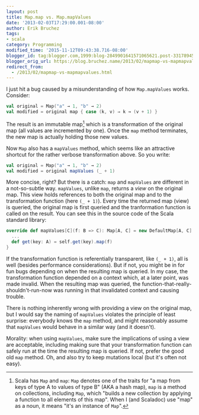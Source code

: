 ```yaml
---
layout: post
title: Map.map vs. Map.mapValues
date: '2013-02-03T17:29:00.001-08:00'
author: Erik Bruchez
tags:
- scala
category: Programming
modified_time: '2015-11-12T09:43:38.716-08:00'
blogger_id: tag:blogger.com,1999:blog-2849901641571065621.post-3317894540003411035
blogger_orig_url: https://blog.bruchez.name/2013/02/mapmap-vs-mapmapvalues.html
redirect_from:
  - /2013/02/mapmap-vs-mapmapvalues.html
---
```


I just hit a bug caused by a misunderstanding of how `Map.mapValues` works. Consider:

```scala
val original = Map("a" → 1, "b" → 2)
val modified = original map { case (k, v) ⇒ k → (v + 1) }
```

The result is an immutable map[^1] which is a transformation of the original map (all values are incremented by one). Once the `map` method terminates, the new map is actually holding those new values.

Now `Map` also has a `mapValues` method, which seems like an attractive shortcut for the rather verbose transformation above. So you write:

```scala
val original = Map("a" → 1, "b" → 2)
val modified = original mapValues (_ + 1)
```

More concise, right? But there is a catch: `map` and `mapValues` are different in a not-so-subtle way. `mapValues`, unlike `map`, returns a *view* on the original map. This view holds references to both the original map and to the transformation function (here `(_ + 1)`). Every time the returned map (view) is queried, the original map is first queried and the tranformation function is called on the result. You can see this in the source code of the Scala standard library:

```scala
override def mapValues[C](f: B => C): Map[A, C] = new DefaultMap[A, C] {
  ...
  def get(key: A) = self.get(key).map(f)
}
```

If the transformation function is referentially transparent, like `(_ + 1)`, all is well (besides performance considerations). But if not, you might be in for fun bugs depending on when the resulting map is queried. In my case, the transformation function depended on a context which, at a later point, was made invalid. When the resulting map was queried, the function-that-really-shouldn't-run-now was running in that invalidated context and causing trouble.

There is nothing inherently wrong with providing a view on the original map, but I would say the naming of `mapValues` violates the principle of least surprise: everybody knows the `map` method, and might reasonably assume that `mapValues` would behave in a similar way (and it doesn't).

Morality: when using `mapValues`, make sure the implications of using a view are acceptable, including making sure that your transformation function can safely run at the time the resulting map is queried. If not, prefer the good old `map` method. Oh, and also try to keep mutations local (but it's often not easy).

[^1]: Scala has `Map` and `map`: `Map` denotes one of the traits for "a map from keys of type A to values of type B" (AKA a hash map),  `map` is a method on collections, including `Map`, which "builds a new collection by applying a function to all elements of this map". When I (and Scaladoc) use "map" as a noun, it means "it's an instance of `Map`".
